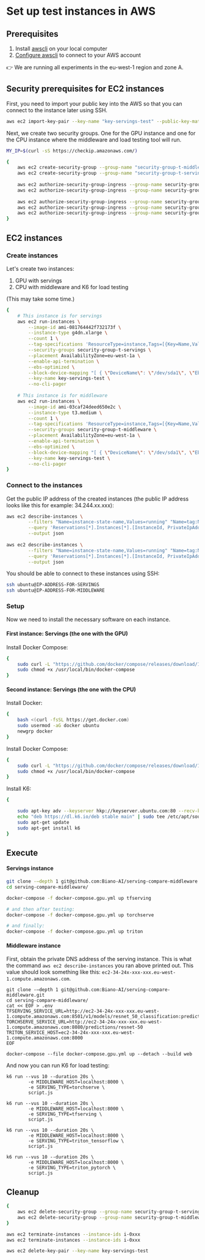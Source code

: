 # Set up test instances in AWS

## Prerequisites

1. Install [awscli](https://docs.aws.amazon.com/cli/latest/userguide/install-cliv2.html) on your local computer
2. [Configure awscli](https://docs.aws.amazon.com/cli/latest/userguide/cli-chap-configure.html) to connect to your AWS account

:point_right: We are running all experiments in the eu-west-1 region and zone A.

## Security prerequisites for EC2 instances

First, you need to import your public key into the AWS so that you can connect to the instance later using SSH.

```bash
aws ec2 import-key-pair --key-name "key-servings-test" --public-key-material fileb://~/.ssh/id_rsa.pub
```

Next, we create two security groups. One for the GPU instance and one for the CPU instance where the middleware and load testing tool will run.

```bash
MY_IP=$(curl -sS https://checkip.amazonaws.com/)

{
    aws ec2 create-security-group --group-name "security-group-t-middleware" --description "Security group for middleware CPU instance"
    aws ec2 create-security-group --group-name "security-group-t-servings" --description "Security group for servings GPU instance"
    
    aws ec2 authorize-security-group-ingress --group-name security-group-t-middleware --protocol tcp --port 22 --cidr "${MY_IP}"/32
    aws ec2 authorize-security-group-ingress --group-name security-group-t-servings --protocol tcp --port 22 --cidr "${MY_IP}"/32
    
    aws ec2 authorize-security-group-ingress --group-name security-group-t-servings --protocol tcp --port 8080 --source-group security-group-t-middleware
    aws ec2 authorize-security-group-ingress --group-name security-group-t-servings --protocol tcp --port 8501 --source-group security-group-t-middleware
    aws ec2 authorize-security-group-ingress --group-name security-group-t-servings --protocol tcp --port 8000 --source-group security-group-t-middleware
}
```

## EC2 instances

### Create instances

Let's create two instances:

1. GPU with servings
2. CPU with middleware and K6 for load testing

(This may take some time.)

```bash
{
    # This instance is for servings
    aws ec2 run-instances \
        --image-id ami-081764442f732173f \
        --instance-type g4dn.xlarge \
        --count 1 \
        --tag-specifications 'ResourceType=instance,Tags=[{Key=Name,Value=Servings-Experiment}]' \
        --security-groups security-group-t-servings \
        --placement AvailabilityZone=eu-west-1a \
        --enable-api-termination \
        --ebs-optimized \
        --block-device-mapping "[ { \"DeviceName\": \"/dev/sda1\", \"Ebs\": { \"VolumeSize\": 256 } } ]" \
        --key-name key-servings-test \
        --no-cli-pager
        
    # This instance is for middleware
    aws ec2 run-instances \
        --image-id ami-03caf24deed650e2c \
        --instance-type t3.medium \
        --count 1 \
        --tag-specifications 'ResourceType=instance,Tags=[{Key=Name,Value=Middleware-Experiment}]' \
        --security-groups security-group-t-middleware \
        --placement AvailabilityZone=eu-west-1a \
        --enable-api-termination \
        --ebs-optimized \
        --block-device-mapping "[ { \"DeviceName\": \"/dev/sda1\", \"Ebs\": { \"VolumeSize\": 128 } } ]" \
        --key-name key-servings-test \
        --no-cli-pager
}
```

### Connect to the instances

Get the public IP address of the created instances (the public IP address looks like this for example: 34.244.xx.xxx):

```bash
aws ec2 describe-instances \
        --filters "Name=instance-state-name,Values=running" "Name=tag:Name,Values=Servings-Experiment" \
        --query 'Reservations[*].Instances[*].[InstanceId, PrivateIpAddress, PublicIpAddress, PrivateDnsName]' \
        --output json
        
aws ec2 describe-instances \
        --filters "Name=instance-state-name,Values=running" "Name=tag:Name,Values=Middleware-Experiment" \
        --query 'Reservations[*].Instances[*].[InstanceId, PrivateIpAddress, PublicIpAddress, PrivateDnsName]' \
        --output json
```

You should be able to connect to these instances using SSH:

```bash
ssh ubuntu@IP-ADDRESS-FOR-SERVINGS
ssh ubuntu@IP-ADDRESS-FOR-MIDDLEWARE
```

### Setup

Now we need to install the necessary software on each instance.

#### First instance: Servings (the one with the GPU) 

Install Docker Compose:

```bash
{
    sudo curl -L "https://github.com/docker/compose/releases/download/1.29.2/docker-compose-$(uname -s)-$(uname -m)" -o /usr/local/bin/docker-compose
    sudo chmod +x /usr/local/bin/docker-compose
}
```

#### Second instance: Servings (the one with the CPU) 

Install Docker:

```bash
{
    bash <(curl -fsSL https://get.docker.com)
    sudo usermod -aG docker ubuntu
    newgrp docker
}
```

Install Docker Compose:

```bash
{
    sudo curl -L "https://github.com/docker/compose/releases/download/1.29.2/docker-compose-$(uname -s)-$(uname -m)" -o /usr/local/bin/docker-compose
    sudo chmod +x /usr/local/bin/docker-compose
}
```

Install K6:

```bash
{

    sudo apt-key adv --keyserver hkp://keyserver.ubuntu.com:80 --recv-keys C5AD17C747E3415A3642D57D77C6C491D6AC1D69
    echo "deb https://dl.k6.io/deb stable main" | sudo tee /etc/apt/sources.list.d/k6.list
    sudo apt-get update
    sudo apt-get install k6
}
```

## Execute

#### Servings instance

```bash
git clone -–depth 1 git@github.com:Biano-AI/serving-compare-middleware.git
cd serving-compare-middleware/

docker-compose -f docker-compose.gpu.yml up tfserving

# and then after testing:
docker-compose -f docker-compose.gpu.yml up torchserve

# and finally:
docker-compose -f docker-compose.gpu.yml up triton
```

#### Middleware instance

First, obtain the private DNS address of the serving instance. This is what the command `aws ec2 describe-instances` you ran above printed out. This value should look something like this: `ec2-34-24x-xxx-xxx.eu-west-1.compute.amazonaws.com`.

```
git clone -–depth 1 git@github.com:Biano-AI/serving-compare-middleware.git
cd serving-compare-middleware/
cat << EOF > .env
TFSERVING_SERVICE_URL=http://ec2-34-24x-xxx-xxx.eu-west-1.compute.amazonaws.com:8501/v1/models/resnet_50_classification:predict
TORCHSERVE_SERVICE_URL=http://ec2-34-24x-xxx-xxx.eu-west-1.compute.amazonaws.com:8080/predictions/resnet-50
TRITON_SERVICE_HOST=ec2-34-24x-xxx-xxx.eu-west-1.compute.amazonaws.com:8000
EOF

docker-compose --file docker-compose.gpu.yml up --detach --build web
```

And now you can run K6 for load testing: 

```
k6 run --vus 10 --duration 20s \
        -e MIDDLEWARE_HOST=localhost:8000 \
        -e SERVING_TYPE=torchserve \
        script.js
        
k6 run --vus 10 --duration 20s \
        -e MIDDLEWARE_HOST=localhost:8000 \
        -e SERVING_TYPE=tfserving \
        script.js
        
k6 run --vus 10 --duration 20s \
        -e MIDDLEWARE_HOST=localhost:8000 \
        -e SERVING_TYPE=triton_tensorflow \
        script.js
        
k6 run --vus 10 --duration 20s \
        -e MIDDLEWARE_HOST=localhost:8000 \
        -e SERVING_TYPE=triton_pytorch \
        script.js
```

## Cleanup

```bash
{
    aws ec2 delete-security-group --group-name security-group-t-servings
    aws ec2 delete-security-group --group-name security-group-t-middleware
}

aws ec2 terminate-instances --instance-ids i-0xxx
aws ec2 terminate-instances --instance-ids i-0xxx

aws ec2 delete-key-pair --key-name key-servings-test
```

